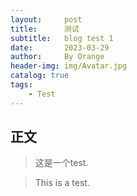 ```yaml
---
layout:     post
title:      测试    
subtitle:   blog test 1
date:       2023-03-29
author:     By Orange
header-img: img/Avatar.jpg
catalog: true
tags:
    - Test
---
```



## 正文

> 这是一个test.

> This is a test.
